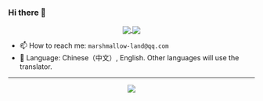 ### Hi there 👋

<div align="center">
<a href="https://github.com/marshmallowlands/marshmallowlands">
  <img align="center" src="https://github-readme-stats.vercel.app/api?username=marshmallowlands&show_icons=true&theme=radical" />
</a>
<a href="https://github.com/marshmallowlands/marshmallowlands">
  <img align="center" src="https://github-readme-stats.vercel.app/api/top-langs/?username=marshmallowlands" />
</a>
</div>

- 📫 How to reach me: `marshmallow-land@qq.com`
- 🧭 Language: Chinese（中文）, English. Other languages will use the translator.
---

<div align="center">
  <a href="https://github.com/marshmallowlands/marshmallowlands">
    <img align="center" src="https://github-widgetbox.vercel.app/api/skills?languages=js,ts,kotlin,go,html,markdown,yaml&tools=git,docker,redis,postgres&software=linux,windows,vscode&theme=carbon">
  </a>
</div>
